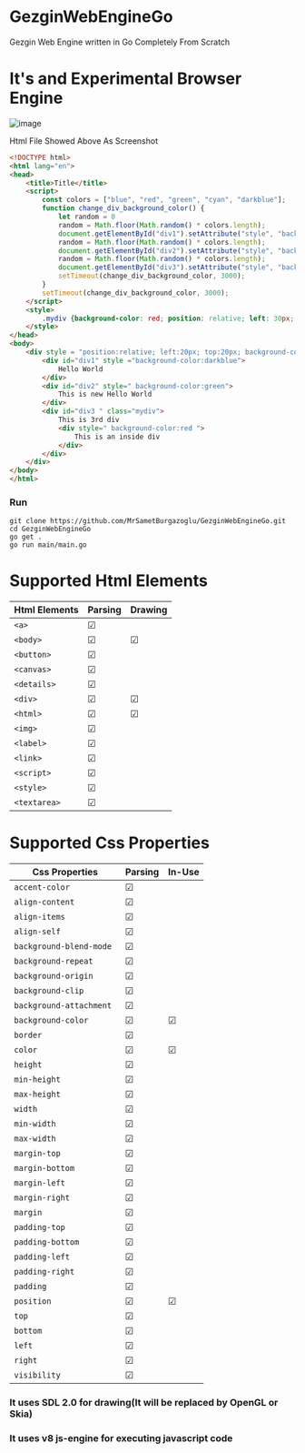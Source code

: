 # GezginWebEngineGo
Gezgin Web Engine written in Go Completely From Scratch

# It's and Experimental Browser Engine

![image](https://user-images.githubusercontent.com/16630690/232159321-510a4fcf-b080-4835-b453-dcf45abb2408.png)

Html File Showed Above As Screenshot
```html
<!DOCTYPE html>
<html lang="en">
<head>
    <title>Title</title>
    <script>
        const colors = ["blue", "red", "green", "cyan", "darkblue"];
        function change_div_background_color() {
            let random = 0
            random = Math.floor(Math.random() * colors.length);
            document.getElementById("div1").setAttribute("style", "background-color:"+colors[random])
            random = Math.floor(Math.random() * colors.length);
            document.getElementById("div2").setAttribute("style", "background-color:"+colors[random])
            random = Math.floor(Math.random() * colors.length);
            document.getElementById("div3").setAttribute("style", "background-color:"+colors[random])
            setTimeout(change_div_background_color, 3000);
        }
        setTimeout(change_div_background_color, 3000);
    </script>
    <style>
        .mydiv {background-color: red; position: relative; left: 30px; top: 30px}
    </style>
</head>
<body>
    <div style = "position:relative; left:20px; top:20px; background-color: black">
        <div id="div1" style ="background-color:darkblue">
            Hello World
        </div>
        <div id="div2" style=" background-color:green">
            This is new Hello World
        </div>
        <div id="div3 " class="mydiv">
            This is 3rd div
            <div style=" background-color:red ">
                This is an inside div
            </div>
        </div>
    </div>
</body>
</html>
```

### Run
```
git clone https://github.com/MrSametBurgazoglu/GezginWebEngineGo.git
cd GezginWebEngineGo
go get .
go run main/main.go
```


# Supported Html Elements

| Html Elements    | Parsing | Drawing |
|------------------|---------|---------|
| ```<a>```        | &#9745; |         |
| ```<body>```     | &#9745; | &#9745; |
| ```<button>```   | &#9745; |         |
| ```<canvas>```   | &#9745; |         |
| ```<details>```  | &#9745; |         |
| ```<div>```      | &#9745; | &#9745; |
| ```<html>```     | &#9745; | &#9745; |
| ```<img>```      | &#9745; |         |
| ```<label>```    | &#9745; |         |
| ```<link>```     | &#9745; |         |
| ```<script>```   | &#9745; |         |
| ```<style>```    | &#9745; |         |
| ```<textarea>``` | &#9745; |         |

# Supported Css Properties

| Css Properties               | Parsing | In-Use  |
|------------------------------|---------|---------|
| ```accent-color```           | &#9745; |
| ```align-content```          | &#9745; |
| ```align-items ```           | &#9745; |
| ```align-self```             | &#9745; |
| ```background-blend-mode ``` | &#9745; |
| ```background-repeat```      | &#9745; |
| ```background-origin```      | &#9745; |
| ```background-clip```        | &#9745; |
| ```background-attachment```  | &#9745; |
| ```background-color```       | &#9745; | &#9745; |
| ```border```                 | &#9745; |
| ```color```                  | &#9745; | &#9745; |
| ```height```                 | &#9745; |
| ```min-height```             | &#9745; |
| ```max-height```             | &#9745; |
| ```width```                  | &#9745; |
| ```min-width```              | &#9745; |
| ```max-width```              | &#9745; |
| ```margin-top```             | &#9745; |
| ```margin-bottom```          | &#9745; |
| ```margin-left```            | &#9745; |
| ```margin-right```           | &#9745; |
| ```margin```                 | &#9745; |
| ```padding-top```            | &#9745; |
| ```padding-bottom```         | &#9745; |
| ```padding-left```           | &#9745; |
| ```padding-right```          | &#9745; |
| ```padding```                | &#9745; |
| ```position```               | &#9745; | &#9745; |
| ```top```                    | &#9745; |
| ```bottom```                 | &#9745; |
| ```left```                   | &#9745; |
| ```right```                  | &#9745; |
| ```visibility```             | &#9745; |

### It uses SDL 2.0 for drawing(It will be replaced by OpenGL or Skia)
### It uses v8 js-engine for executing javascript code
